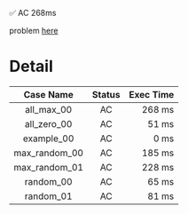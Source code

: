 ✅  AC  268ms

problem [here](https://judge.yosupo.jp/problem/many_aplusb)

# Detail

| Case Name | Status | Exec Time |
|:---------:|:------:|---------:|
| all_max_00 | AC | 268 ms |
| all_zero_00 | AC | 51 ms |
| example_00 | AC | 0 ms |
| max_random_00 | AC | 185 ms |
| max_random_01 | AC | 228 ms |
| random_00 | AC | 65 ms |
| random_01 | AC | 81 ms |


